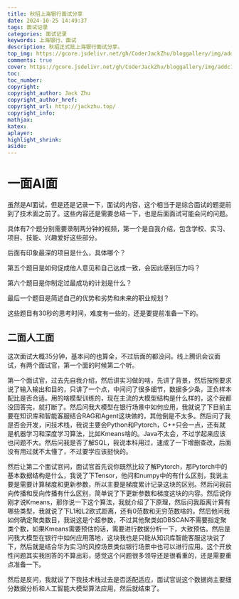 ```yaml
---
title: 秋招上海银行面试分享
date: 2024-10-25 14:49:37
tags: 面试记录
categories: 面试记录
keywords: 上海银行、面试
description: 秋招正式批上海银行面试分享。
top_img: https://gcore.jsdelivr.net/gh/CoderJackZhu/bloggallery/img/addc1330ad0be5e99fdcfcb83dbbef6a.jpeg
comments: true
cover: https://gcore.jsdelivr.net/gh/CoderJackZhu/bloggallery/img/addc1330ad0be5e99fdcfcb83dbbef6a.jpeg
toc:
toc_number:
copyright:
copyright_author: Jack Zhu
copyright_author_href: 
copyright_url: http://jackzhu.top/
copyright_info: 
mathjax: 
katex: 
aplayer: 
highlight_shrink: 
aside: 
---
```


# 一面AI面

虽然是AI面试，但是还是记录一下，面试的内容，这个相当于是综合面试的题提前到了技术面之前了。这些内容还是需要总结一下，也是后面面试可能会问的问题。

具体有7个题分别需要录制两分钟的视频，第一个是自我介绍，包含学校、实习、项目、技能、兴趣爱好这些部分。

后面有印象最深的项目是什么，具体哪个？

第五个题目是如何促成他人意见和自己达成一致，会因此感到压力吗？


第六个题目是你制定过最成功的计划是什么？

最后一个题目是简述自己的优势和劣势和未来的职业规划？

这些题目有30秒的思考时间，难度有一些的，还是要提前准备一下的。

## 二面人工面

这次面试大概35分钟，基本问的也算全，不过后面的都没问。线上腾讯会议面试，有两个面试官，第一个面的时候第二个听。

第一个面试官，过去先自我介绍，然后讲实习做的啥，先讲了背景，然后按照要求说了输入输出和目的，只讲了一个点，中间问了很多细节，数据多少条，正负样本配比是否合适。用的啥模型训练的，现在主流的大模型结构是什么样的，这个我都没回答完，就打断了。然后问我大模型在银行场景中如何应用，我就说了下目前主要在知识库和智能客服结合RAG和Agent这块做的，其他倒是不太多。然后问了我是否会开发，问技术栈，我说主要会Python和Pytorch，C++只会一点，还有就是机器学习和深度学习算法，比如Kmeans啥的。Java不太会，不过学起来应该也问题不大。然后问我是否了解SQL，我说本科用过，速成了一下增删查改，后面没有用过就不太懂了，不过要学应该挺快的。

然后让第二个面试官问，面试官首先说你既然比较了解Pytorch，那Pytorch中的基本数据结构是什么，我说了下Tensor，他问和numpy中的有什么区别，我说主要是需要计算梯度和更新参数，所以主要是梯度累计记录这块的区别。然后问我前向传播和反向传播有什么区别，简单说了下更新参数和梯度这块的内容。然后说你刚才说Kmeans，那你说一下这个算法，我就介绍了下原理，然后问我距离计算有哪些类型，我就说了下L1和L2欧式距离，还有0范数和无穷范数啥的。然后他问我如何确定聚类数目，我说这是个超参数，不过其他聚类如DBSCAN不需要指定聚类个数，如果Kmeans需要预估的话，需要进行数据分析一下，大致预估。然后是问我大模型在银行中如何应用落地，这块我也是只能从知识库智能客服这块说了下，然后就是结合华为实习的风控场景类似银行场景中也可以进行应用。这个开放性问题其实我回答的不算出彩，感觉这个问题很多领导还是很看重的，还是需要重点准备一下。

然后是反问，我就说了下我技术栈过去是否适配适应，面试官说这个数据岗主要细分数据分析和人工智能大模型算法应用，然后就结束了。
